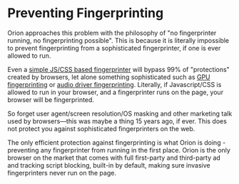 # Preventing Fingerprinting

Orion approaches this problem with the philosophy of "no fingerprinter running, no fingerprinting possible". This is because it is literally impossible to prevent fingerprinting from a sophisticated fingerprinter, if one is ever allowed to run.   
  
Even a [simple JS/CSS based fingerprinter](https://fingerprintjs.com/) will bypass 99% of "protections" created by browsers, let alone something sophisticated such as [GPU fingerprinting](https://www.bleepingcomputer.com/news/security/researchers-use-gpu-fingerprinting-to-track-users-online/) or [audio driver fingerprinting](https://techcrunch.com/2016/05/19/audio-fingerprinting-being-used-to-track-web-users-study-finds/). Literally, if Javascript/CSS is allowed to run in your browser, and a fingerprinter runs on the page, your browser will be fingerprinted.  
  
So forget user agent/screen resolution/OS masking and other marketing talk used by browsers—this was maybe a thing 15 years ago, if ever. This does not protect you against sophisticated fingerprinters on the web.  
  
The only efficient protection against fingerprinting is what Orion is doing - preventing any fingerprinter from running in the first place. Orion is the only browser on the market that comes with full first-party and third-party ad and tracking script blocking, built-in by default, making sure invasive fingerprinters never run on the page.